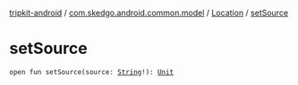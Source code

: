 [tripkit-android](../../index.md) / [com.skedgo.android.common.model](../index.md) / [Location](index.md) / [setSource](./set-source.md)

# setSource

`open fun setSource(source: `[`String`](https://kotlinlang.org/api/latest/jvm/stdlib/kotlin/-string/index.html)`!): `[`Unit`](https://kotlinlang.org/api/latest/jvm/stdlib/kotlin/-unit/index.html)